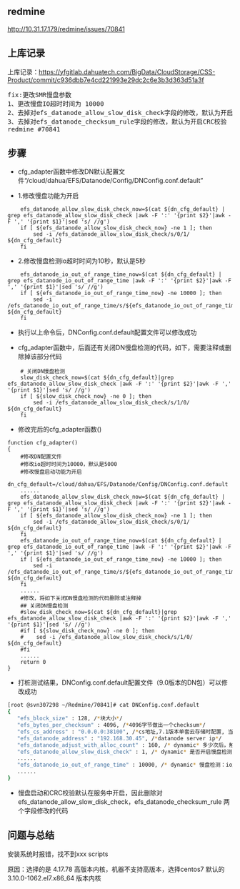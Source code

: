## redmine

http://10.31.17.179/redmine/issues/70841

## 上库记录

上库记录：https://yfgitlab.dahuatech.com/BigData/CloudStorage/CSS-Product/commit/c936dbb7e4cd221993e29dc2c6e3b3d363d51a3f

<pre>
fix:更改SMR慢盘参数
1、更改慢盘IO超时时间为 10000
2、去掉对efs_datanode_allow_slow_disk_check字段的修改，默认为开启慢盘
3、去掉对efs_datanode_checksum_rule字段的修改，默认为开启CRC校验
redmine #70841
</pre>

## 步骤

* cfg_adapter函数中修改DN默认配置文件“/cloud/dahua/EFS/Datanode/Config/DNConfig.conf.default”

* 1.修改慢盘功能为开启

```shell
    efs_datanode_allow_slow_disk_check_now=$(cat ${dn_cfg_default} | grep efs_datanode_allow_slow_disk_check |awk -F ':' '{print $2}'|awk -F ',' '{print $1}'|sed 's/ //g')
    if [ ${efs_datanode_allow_slow_disk_check_now} -ne 1 ]; then
        sed -i /efs_datanode_allow_slow_disk_check/s/0/1/ ${dn_cfg_default}
    fi
```

* 2.修改慢盘检测io超时时间为10秒，默认是5秒

```shell	
    efs_datanode_io_out_of_range_time_now=$(cat ${dn_cfg_default} | grep efs_datanode_io_out_of_range_time |awk -F ':' '{print $2}'|awk -F ',' '{print $1}'|sed 's/ //g')
    if [ ${efs_datanode_io_out_of_range_time_now} -ne 10000 ]; then
        sed -i /efs_datanode_io_out_of_range_time/s/${efs_datanode_io_out_of_range_time_now}/10000/ ${dn_cfg_default}
    fi  
```

* 执行以上命令后，DNConfig.conf.default配置文件可以修改成功

* cfg_adapter函数中，后面还有关闭DN慢盘检测的代码，如下，需要注释或删除掉该部分代码

```shell
    # 关闭DN慢盘检测
    slow_disk_check_now=$(cat ${dn_cfg_default}|grep efs_datanode_allow_slow_disk_check |awk -F ':' '{print $2}'|awk -F ',' '{print $1}'|sed 's/ //g')
    if [ ${slow_disk_check_now} -ne 0 ]; then
        sed -i /efs_datanode_allow_slow_disk_check/s/1/0/ ${dn_cfg_default}
    fi
```



* 修改完后的cfg_adapter函数()

```shell
function cfg_adapter()
{
    #修改DN配置文件
    #修改io超时时间为10000，默认是5000
    #修改慢盘启动功能为开启
    dn_cfg_default=/cloud/dahua/EFS/Datanode/Config/DNConfig.conf.default
    ......	
    efs_datanode_allow_slow_disk_check_now=$(cat ${dn_cfg_default} | grep efs_datanode_allow_slow_disk_check |awk -F ':' '{print $2}'|awk -F ',' '{print $1}'|sed 's/ //g')
    if [ ${efs_datanode_allow_slow_disk_check_now} -ne 1 ]; then
        sed -i /efs_datanode_allow_slow_disk_check/s/0/1/ ${dn_cfg_default}
    fi    	
	efs_datanode_io_out_of_range_time_now=$(cat ${dn_cfg_default} | grep efs_datanode_io_out_of_range_time |awk -F ':' '{print $2}'|awk -F ',' '{print $1}'|sed 's/ //g')
    if [ ${efs_datanode_io_out_of_range_time_now} -ne 10000 ]; then
        sed -i /efs_datanode_io_out_of_range_time/s/${efs_datanode_io_out_of_range_time_now}/10000/ ${dn_cfg_default}
    fi
    ......
    #修改，将如下关闭DN慢盘检测的代码删除或注释掉
    ## 关闭DN慢盘检测
    #slow_disk_check_now=$(cat ${dn_cfg_default}|grep efs_datanode_allow_slow_disk_check |awk -F ':' '{print $2}'|awk -F ',' '{print $1}'|sed 's/ //g')
    #if [ ${slow_disk_check_now} -ne 0 ]; then
    #    sed -i /efs_datanode_allow_slow_disk_check/s/1/0/ ${dn_cfg_default}
    #fi
    ......
    return 0
}
```

* 打桩测试结果，DNConfig.conf.default配置文件（9.0版本的DN包）可以修改成功

```bash
[root @svn307298 ~/Redmine/70841]# cat DNConfig.conf.default 
{
   "efs_block_size" : 128, /*块大小*/
   "efs_bytes_per_checksum" : 4096, /*4096字节做出一个checksum*/
   "efs_cs_address" : "0.0.0.0:38100", /*cs地址,7.1版本单套云存储时配置, 当前仅供第三方服务（如http或daworker使用），DN进程本身没有使用*/
   "efs_datanode_address" : "192.168.30.45", /*datanode server ip*/
   "efs_datanode_adjust_with_alloc_count" : 160, /* dynamic* 多少次后，触发ilde,busy交换*/
   "efs_datanode_allow_slow_disk_check" : 1, /* dynamic* 是否开启慢盘检测*/
   ......
   "efs_datanode_io_out_of_range_time" : 10000, /* dynamic* 慢盘检测：io超时时间*/
   ......
}
```

* 慢盘启动和CRC校验默认在服务中开启，因此删除对 efs_datanode_allow_slow_disk_check，efs_datanode_checksum_rule 两个字段修改的代码

## 问题与总结

安装系统时报错，找不到xxx scripts

原因：选择的是 4.17.78 高版本内核，机器不支持高版本，选择centos7 默认的 3.10.0-1062.el7.x86_64 版本内核


